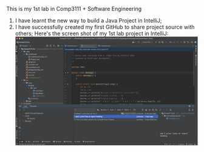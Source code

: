 This is my 1st lab in Comp3111 + Software Engineering 
1. I have learnt the new way to build a Java Project in IntelliJ;
2. I have successfully created my first GitHub to share project source with others; 
Here's the screen shot of my 1st lab project in IntelliJ:
![alt text](https://github.com/jc0bwoo/Comp3111LEx/blob/master/src/screenshot2.png)